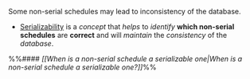 Some non-serial schedules may lead to inconsistency of the database.
- <u>Serializability</u> is a *concept* that *helps* to *identify* **which non-serial schedules** are **correct** and will *maintain* the *consistency* of the *database*.

%%#### *[[When  is a non-serial schedule a serializable one|When  is a non-serial schedule a serializable one?]]*%%

